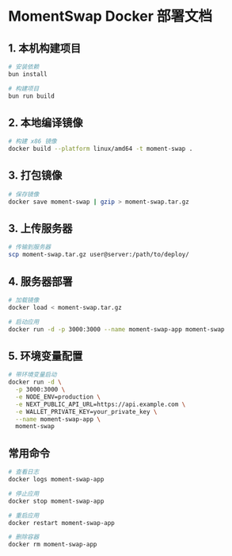 # MomentSwap Docker 部署文档

## 1. 本机构建项目

```bash
# 安装依赖
bun install

# 构建项目
bun run build
```

## 2. 本地编译镜像

```bash
# 构建 x86 镜像
docker build --platform linux/amd64 -t moment-swap .
```

## 3. 打包镜像

```bash
# 保存镜像
docker save moment-swap | gzip > moment-swap.tar.gz
```

## 3. 上传服务器

```bash
# 传输到服务器
scp moment-swap.tar.gz user@server:/path/to/deploy/
```

## 4. 服务器部署

```bash
# 加载镜像
docker load < moment-swap.tar.gz

# 启动应用
docker run -d -p 3000:3000 --name moment-swap-app moment-swap
```

## 5. 环境变量配置

```bash
# 带环境变量启动
docker run -d \
  -p 3000:3000 \
  -e NODE_ENV=production \
  -e NEXT_PUBLIC_API_URL=https://api.example.com \
  -e WALLET_PRIVATE_KEY=your_private_key \
  --name moment-swap-app \
  moment-swap
```

## 常用命令

```bash
# 查看日志
docker logs moment-swap-app

# 停止应用
docker stop moment-swap-app

# 重启应用
docker restart moment-swap-app

# 删除容器
docker rm moment-swap-app
```